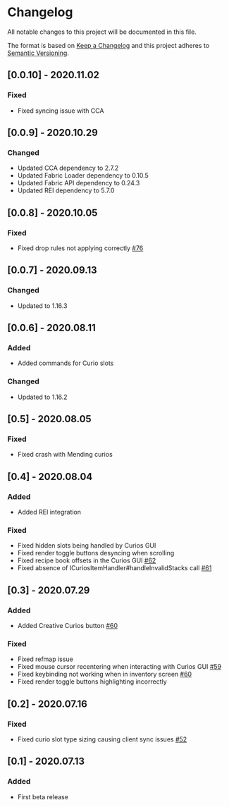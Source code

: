 # Changelog
All notable changes to this project will be documented in this file.

The format is based on [Keep a Changelog](http://keepachangelog.com/en/1.0.0/) and this project adheres to [Semantic Versioning](http://semver.org/spec/v2.0.0.html).

## [0.0.10] - 2020.11.02
### Fixed
- Fixed syncing issue with CCA

## [0.0.9] - 2020.10.29
### Changed
- Updated CCA dependency to 2.7.2
- Updated Fabric Loader dependency to 0.10.5
- Updated Fabric API dependency to 0.24.3
- Updated REI dependency to 5.7.0

## [0.0.8] - 2020.10.05
### Fixed
- Fixed drop rules not applying correctly [#76](https://github.com/TheIllusiveC4/Curios/issues/76)

## [0.0.7] - 2020.09.13
### Changed
- Updated to 1.16.3

## [0.0.6] - 2020.08.11
### Added
- Added commands for Curio slots
### Changed
- Updated to 1.16.2

## [0.5] - 2020.08.05
### Fixed
- Fixed crash with Mending curios

## [0.4] - 2020.08.04
### Added
- Added REI integration
### Fixed
- Fixed hidden slots being handled by Curios GUI
- Fixed render toggle buttons desyncing when scrolling
- Fixed recipe book offsets in the Curios GUI [#62](https://github.com/TheIllusiveC4/Curios/issues/62)
- Fixed absence of ICuriosItemHandler#handleInvalidStacks call [#61](https://github.com/TheIllusiveC4/Curios/issues/61)

## [0.3] - 2020.07.29
### Added
- Added Creative Curios button [#60](https://github.com/TheIllusiveC4/Curios/issues/60)
### Fixed
- Fixed refmap issue
- Fixed mouse cursor recentering when interacting with Curios GUI [#59](https://github.com/TheIllusiveC4/Curios/issues/59)
- Fixed keybinding not working when in inventory screen [#60](https://github.com/TheIllusiveC4/Curios/issues/60)
- Fixed render toggle buttons highlighting incorrectly

## [0.2] - 2020.07.16
### Fixed
- Fixed curio slot type sizing causing client sync issues [#52](https://github.com/TheIllusiveC4/Curios/issues/52)

## [0.1] - 2020.07.13
### Added
- First beta release

    